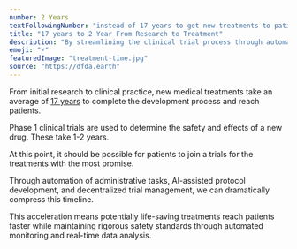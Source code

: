 ```yaml
---
number: 2 Years
textFollowingNumber: "instead of 17 years to get new treatments to patients"
title: "17 years to 2 Year From Research to Treatment"
description: "By streamlining the clinical trial process through automation and decentralization, we can reduce the time from initial research to patient availability from 17 years to just 2 years"
emoji: "⚡"
featuredImage: "treatment-time.jpg"
source: "https://dfda.earth"
---
```


From initial research to clinical practice, new medical treatments take an average of [17 years](https://pmc.ncbi.nlm.nih.gov/articles/PMC3241518/) to complete the development process and reach patients. 

Phase 1 clinical trials are used to determine the safety and effects of a new drug. These take 1-2 years.

At this point, it should be possible for patients to join a trials for the treatments with the most promise.

Through automation of administrative tasks, AI-assisted protocol development, and decentralized trial management, we can dramatically compress this timeline.

This acceleration means potentially life-saving treatments reach patients faster while maintaining rigorous safety standards through automated monitoring and real-time data analysis. 